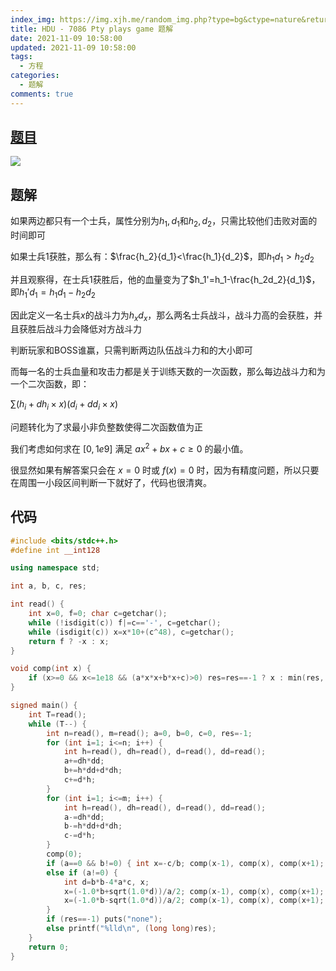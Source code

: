 ```yaml
---
index_img: https://img.xjh.me/random_img.php?type=bg&ctype=nature&return=302&seed=528321
title: HDU - 7086 Pty plays game 题解
date: 2021-11-09 10:58:00
updated: 2021-11-09 10:58:00
tags:
  - 方程
categories:
  - 题解
comments: true
---
```

## [题目](https://vjudge.net/problem/HDU-7086)

![](https://cdn5.maocdn.cn/img/2021/11/09/1e26abf1050bf6e1b.png)

## 题解

如果两边都只有一个士兵，属性分别为$h_1,d_1$和$h_2,d_2$，只需比较他们击败对面的时间即可

如果士兵$1$获胜，那么有：$\frac{h_2}{d_1}<\frac{h_1}{d_2}$，即$h_1d_1>h_2d_2$

并且观察得，在士兵1获胜后，他的血量变为了$h_1'=h_1-\frac{h_2d_2}{d_1}$，即$h_1'd_1=h_1d_1-h_2d_2$

因此定义一名士兵$x$的战斗力为$h_xd_x$，那么两名士兵战斗，战斗力高的会获胜，并且获胜后战斗力会降低对方战斗力

判断玩家和BOSS谁赢，只需判断两边队伍战斗力和的大小即可

而每一名的士兵血量和攻击力都是关于训练天数的一次函数，那么每边战斗力和为一个二次函数，即：

$\sum(h_i+dh_i\times x)(d_i+dd_i\times x)$

问题转化为了求最小非负整数使得二次函数值为正

我们考虑如何求在 $[0,1e9]$ 满足 $ax^2+bx+c\ge0$ 的最小值。

很显然如果有解答案只会在 $x=0$ 时或 $f(x)=0$ 时，因为有精度问题，所以只要在周围一小段区间判断一下就好了，代码也很清爽。

## 代码

```cpp
#include <bits/stdc++.h>
#define int __int128

using namespace std;

int a, b, c, res;

int read() {
	int x=0, f=0; char c=getchar();
	while (!isdigit(c)) f|=c=='-', c=getchar();
	while (isdigit(c)) x=x*10+(c^48), c=getchar();
	return f ? -x : x;
}

void comp(int x) {
	if (x>=0 && x<=1e18 && (a*x*x+b*x+c)>0) res=res==-1 ? x : min(res, x);
}

signed main() {
	int T=read();
	while (T--) {
		int n=read(), m=read(); a=0, b=0, c=0, res=-1;
		for (int i=1; i<=n; i++) {
			int h=read(), dh=read(), d=read(), dd=read();
			a+=dh*dd;
			b+=h*dd+d*dh;
			c+=d*h;
		}
		for (int i=1; i<=m; i++) {
			int h=read(), dh=read(), d=read(), dd=read();
			a-=dh*dd;
			b-=h*dd+d*dh;
			c-=d*h;
		}
		comp(0);
		if (a==0 && b!=0) { int x=-c/b; comp(x-1), comp(x), comp(x+1); }
		else if (a!=0) {
			int d=b*b-4*a*c, x;
			x=(-1.0*b+sqrt(1.0*d))/a/2; comp(x-1), comp(x), comp(x+1);
			x=(-1.0*b-sqrt(1.0*d))/a/2; comp(x-1), comp(x), comp(x+1);
		}
		if (res==-1) puts("none");
		else printf("%lld\n", (long long)res);
	}
	return 0;
}
```